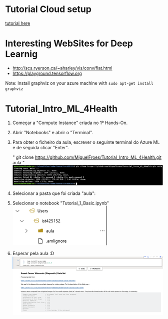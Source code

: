 # Tutorial Cloud setup

[tutorial here](https://github.com/joaosalvadoMicrosoft/Tutorial_create_AML)

# **Interesting WebSites for Deep Learnig**

*   http://scs.ryerson.ca/~aharley/vis/conv/flat.html
*   https://playground.tensorflow.org


Note: Install graphviz on your azure machine with `sudo apt-get install graphviz`


# Tutorial_Intro_ML_4Health

1) Começar a "Compute Instance" criada no 1º Hands-On.


2) Abrir "Notebooks" e abrir o "Terminal". 


3) Para obter o ficheiro da aula, escrever o seguinte terminal do Azure ML e de seguida clicar "Enter".
    
    " git clone https://github.com/MiguelFroes/Tutorial_Intro_ML_4Health.git aula "
    ![Alt text](/Figures/github1.1.png?raw=true "Optional Title")


4) Selecionar a pasta que foi criada "aula":
    

5) Selecionar o notebook "Tutorial_1_Basic.ipynb"
![Alt text](/Figures/github1.2.png?raw=true "Optional Title")

6) Esperar pela aula :D
    ![Alt text](/Figures/github1.3.png?raw=true "Optional Title")
